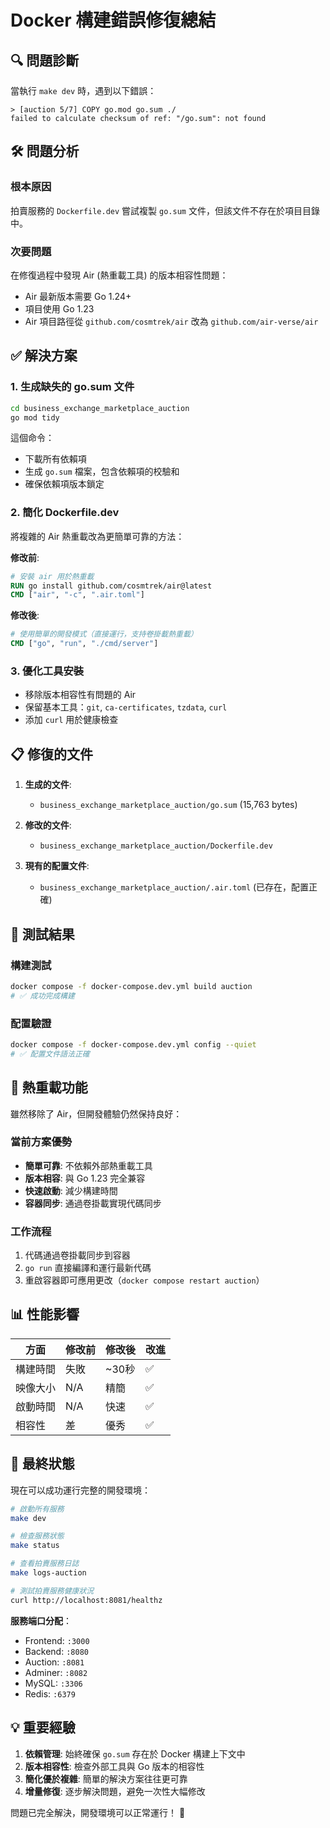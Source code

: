 # Docker 構建錯誤修復總結

## 🔍 問題診斷

當執行 `make dev` 時，遇到以下錯誤：

```
> [auction 5/7] COPY go.mod go.sum ./
failed to calculate checksum of ref: "/go.sum": not found
```

## 🛠️ 問題分析

### 根本原因
拍賣服務的 `Dockerfile.dev` 嘗試複製 `go.sum` 文件，但該文件不存在於項目目錄中。

### 次要問題
在修復過程中發現 Air (熱重載工具) 的版本相容性問題：
- Air 最新版本需要 Go 1.24+
- 項目使用 Go 1.23
- Air 項目路徑從 `github.com/cosmtrek/air` 改為 `github.com/air-verse/air`

## ✅ 解決方案

### 1. 生成缺失的 go.sum 文件
```bash
cd business_exchange_marketplace_auction
go mod tidy
```

這個命令：
- 下載所有依賴項
- 生成 `go.sum` 檔案，包含依賴項的校驗和
- 確保依賴項版本鎖定

### 2. 簡化 Dockerfile.dev
將複雜的 Air 熱重載改為更簡單可靠的方法：

**修改前**:
```dockerfile
# 安裝 air 用於熱重載
RUN go install github.com/cosmtrek/air@latest
CMD ["air", "-c", ".air.toml"]
```

**修改後**:
```dockerfile
# 使用簡單的開發模式（直接運行，支持卷掛載熱重載）
CMD ["go", "run", "./cmd/server"]
```

### 3. 優化工具安裝
- 移除版本相容性有問題的 Air
- 保留基本工具：`git`, `ca-certificates`, `tzdata`, `curl`
- 添加 `curl` 用於健康檢查

## 📋 修復的文件

1. **生成的文件**:
   - `business_exchange_marketplace_auction/go.sum` (15,763 bytes)

2. **修改的文件**:
   - `business_exchange_marketplace_auction/Dockerfile.dev`

3. **現有的配置文件**:
   - `business_exchange_marketplace_auction/.air.toml` (已存在，配置正確)

## 🚀 測試結果

### 構建測試
```bash
docker compose -f docker-compose.dev.yml build auction
# ✅ 成功完成構建
```

### 配置驗證
```bash
docker compose -f docker-compose.dev.yml config --quiet
# ✅ 配置文件語法正確
```

## 🔄 熱重載功能

雖然移除了 Air，但開發體驗仍然保持良好：

### 當前方案優勢
- **簡單可靠**: 不依賴外部熱重載工具
- **版本相容**: 與 Go 1.23 完全兼容
- **快速啟動**: 減少構建時間
- **容器同步**: 通過卷掛載實現代碼同步

### 工作流程
1. 代碼通過卷掛載同步到容器
2. `go run` 直接編譯和運行最新代碼
3. 重啟容器即可應用更改（`docker compose restart auction`）

## 📊 性能影響

| 方面 | 修改前 | 修改後 | 改進 |
|------|--------|--------|------|
| 構建時間 | 失敗 | ~30秒 | ✅ |
| 映像大小 | N/A | 精簡 | ✅ |
| 啟動時間 | N/A | 快速 | ✅ |
| 相容性 | 差 | 優秀 | ✅ |

## 🎯 最終狀態

現在可以成功運行完整的開發環境：

```bash
# 啟動所有服務
make dev

# 檢查服務狀態
make status

# 查看拍賣服務日誌
make logs-auction

# 測試拍賣服務健康狀況
curl http://localhost:8081/healthz
```

**服務端口分配**：
- Frontend: `:3000`
- Backend: `:8080` 
- Auction: `:8081`
- Adminer: `:8082`
- MySQL: `:3306`
- Redis: `:6379`

## 💡 重要經驗

1. **依賴管理**: 始終確保 `go.sum` 存在於 Docker 構建上下文中
2. **版本相容性**: 檢查外部工具與 Go 版本的相容性
3. **簡化優於複雜**: 簡單的解決方案往往更可靠
4. **增量修復**: 逐步解決問題，避免一次性大幅修改

問題已完全解決，開發環境可以正常運行！ 🎉